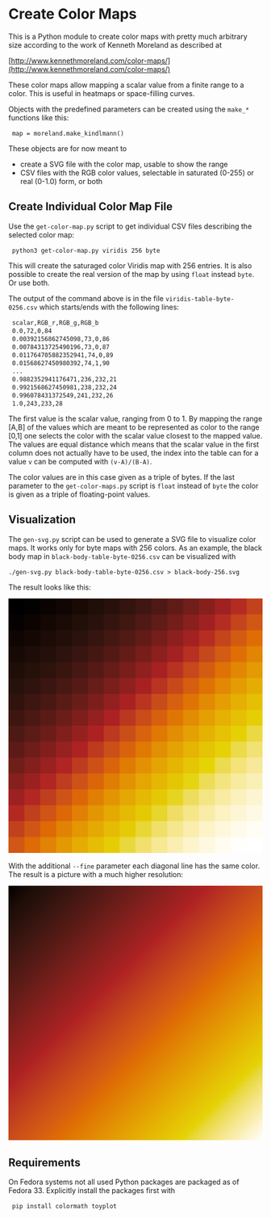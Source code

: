Create Color Maps
=================

This is a Python module to create color maps with pretty much arbitrary size
according to the work of Kenneth Moreland as described at

[http://www.kennethmoreland.com/color-maps/](http://www.kennethmoreland.com/color-maps/)

These color maps allow mapping a scalar value from a finite range to a color.  This is useful
in heatmaps or space-filling curves.

Objects with the predefined parameters can be created using the `make_*` functions
like this:

     map = moreland.make_kindlmann()

These objects are for now meant to
- create a SVG file with the color map, usable to show the range
- CSV files with the RGB color values, selectable in saturated (0-255) or real (0-1.0) form, or both


Create Individual Color Map File
--------------------------------

Use the `get-color-map.py` script to get individual CSV files describing the selected color map:

     python3 get-color-map.py viridis 256 byte

This will create the saturaged color Viridis map with 256 entries.  It is also possible to create the
real version of the map by using `float` instead `byte`.  Or use both.

The output of the command above is in the file `viridis-table-byte-0256.csv` which starts/ends with the
following lines:

     scalar,RGB_r,RGB_g,RGB_b
     0.0,72,0,84
     0.00392156862745098,73,0,86
     0.00784313725490196,73,0,87
     0.011764705882352941,74,0,89
     0.01568627450980392,74,1,90
     ...
     0.9882352941176471,236,232,21
     0.9921568627450981,238,232,24
     0.996078431372549,241,232,26
     1.0,243,233,28

The first value is the scalar value, ranging from 0 to 1.  By mapping the range [A,B] of the values which
are meant to be represented as color to the range [0,1] one selects the color with the scalar value closest
to the mapped value.  The values are equal distance which means that the scalar value in the first column
does not actually have to be used, the index into the table can for a value `v` can be computed with
`(v-A)/(B-A)`.

The color values are in this case given as a triple of bytes.  If the last parameter to the `get-color-maps.py`
script is `float` instead of `byte` the color is given as a triple of floating-point values.


Visualization
-------------

The `gen-svg.py` script can be used to generate a SVG file to visualize color maps.  It works only for byte
maps with 256 colors.  As an example, the black body map in `black-body-table-byte-0256.csv` can be visualized
with

    ./gen-svg.py black-body-table-byte-0256.csv > black-body-256.svg

The result looks like this:

![black body map](black-body-256.svg)

With the additional `--fine` parameter each diagonal line has the same color.  The result is a picture with
a much higher resolution:

![fine-grained black body map](black-body-256-fine.svg)


Requirements
------------

On Fedora systems not all used Python packages are packaged as of Fedora 33.  Explicitly install the
packages first with

     pip install colormath toyplot

